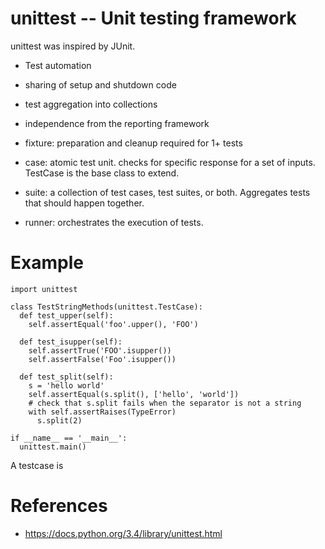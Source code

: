 # unittest -- Unit testing framework

unittest was inspired by JUnit.

- Test automation
- sharing of setup and shutdown code
- test aggregation into collections
- independence from the reporting framework

- fixture: preparation and cleanup required for 1+ tests
- case: atomic test unit.  checks for specific response for a set of inputs.  TestCase is the base class to extend.
- suite: a collection of test cases, test suites, or both.  Aggregates tests that should happen together.
- runner: orchestrates the execution of tests.

# Example

```
import unittest

class TestStringMethods(unittest.TestCase):
  def test_upper(self):
    self.assertEqual('foo'.upper(), 'FOO')

  def test_isupper(self):
    self.assertTrue('FOO'.isupper())
    self.assertFalse('Foo'.isupper())

  def test_split(self):
    s = 'hello world'
    self.assertEqual(s.split(), ['hello', 'world'])
    # check that s.split fails when the separator is not a string
    with self.assertRaises(TypeError)
      s.split(2)

if __name__ == '__main__':
  unittest.main()
```

A testcase is

# References

- https://docs.python.org/3.4/library/unittest.html